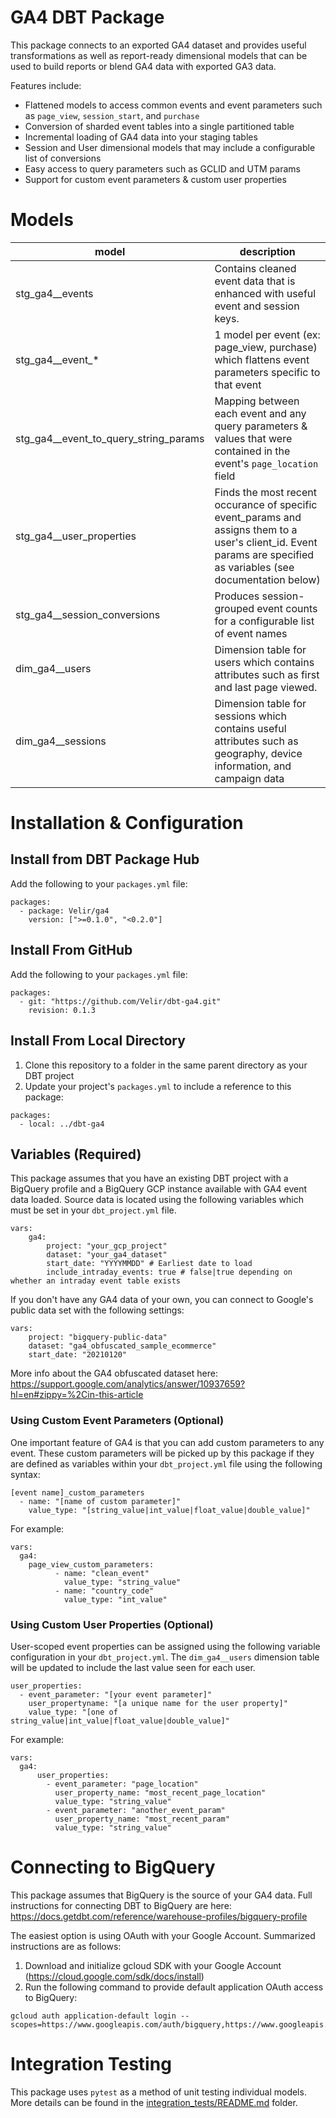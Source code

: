 # GA4 DBT Package

This package connects to an exported GA4 dataset and provides useful transformations as well as report-ready dimensional models that can be used to build reports or blend GA4 data with exported GA3 data.

Features include:
- Flattened models to access common events and event parameters such as `page_view`, `session_start`, and `purchase`
- Conversion of sharded event tables into a single partitioned table
- Incremental loading of GA4 data into your staging tables 
- Session and User dimensional models that may include a configurable list of conversions
- Easy access to query parameters such as GCLID and UTM params
- Support for custom event parameters & custom user properties

# Models

| model | description |
|-------|-------------|
| stg_ga4__events | Contains cleaned event data that is enhanced with useful event and session keys. |
| stg_ga4__event_* | 1 model per event (ex: page_view, purchase) which flattens event parameters specific to that event |
| stg_ga4__event_to_query_string_params | Mapping between each event and any query parameters & values that were contained in the event's `page_location` field |
| stg_ga4__user_properties | Finds the most recent occurance of specific event_params and assigns them to a user's client_id. Event params are specified as variables (see documentation below) |
| stg_ga4__session_conversions | Produces session-grouped event counts for a configurable list of event names |
| dim_ga4__users | Dimension table for users which contains attributes such as first and last page viewed. | 
| dim_ga4__sessions | Dimension table for sessions which contains useful attributes such as geography, device information, and campaign data |

# Installation & Configuration
## Install from DBT Package Hub
Add the following to your `packages.yml` file:

```
packages:
  - package: Velir/ga4
    version: [">=0.1.0", "<0.2.0"]
```

## Install From GitHub

Add the following to your `packages.yml` file:

```
packages:
  - git: "https://github.com/Velir/dbt-ga4.git"
    revision: 0.1.3
```

## Install From Local Directory

1. Clone this repository to a folder in the same parent directory as your DBT project
2. Update your project's `packages.yml` to include a reference to this package:

```
packages:
  - local: ../dbt-ga4
```
## Variables (Required)

This package assumes that you have an existing DBT project with a BigQuery profile and a BigQuery GCP instance available with GA4 event data loaded. Source data is located using the following variables which must be set in your `dbt_project.yml` file.

```
vars:
    ga4:
        project: "your_gcp_project"
        dataset: "your_ga4_dataset"
        start_date: "YYYYMMDD" # Earliest date to load
        include_intraday_events: true # false|true depending on whether an intraday event table exists
```

If you don't have any GA4 data of your own, you can connect to Google's public data set with the following settings:

```
vars:
    project: "bigquery-public-data"
    dataset: "ga4_obfuscated_sample_ecommerce"
    start_date: "20210120"
```

More info about the GA4 obfuscated dataset here: https://support.google.com/analytics/answer/10937659?hl=en#zippy=%2Cin-this-article

### Using Custom Event Parameters (Optional)

One important feature of GA4 is that you can add custom parameters to any event. These custom parameters will be picked up by this package if they are defined as variables within your `dbt_project.yml` file using the following syntax:

```
[event name]_custom_parameters
  - name: "[name of custom parameter]"
    value_type: "[string_value|int_value|float_value|double_value]"
```

For example: 

```
vars:
  ga4:
    page_view_custom_parameters:
          - name: "clean_event"
            value_type: "string_value"
          - name: "country_code"
            value_type: "int_value"
```
### Using Custom User Properties (Optional)

User-scoped event properties can be assigned using the following variable configuration in your `dbt_project.yml`. The `dim_ga4__users` dimension table will be updated to include the last value seen for each user.

```
user_properties:
  - event_parameter: "[your event parameter]"
    user_propertyname: "[a unique name for the user property]"
    value_type: "[one of string_value|int_value|float_value|double_value]"
```

For example: 

```
vars:
  ga4:
      user_properties:
        - event_parameter: "page_location"
          user_property_name: "most_recent_page_location"  
          value_type: "string_value"
        - event_parameter: "another_event_param"
          user_property_name: "most_recent_param"  
          value_type: "string_value"
```

# Connecting to BigQuery

This package assumes that BigQuery is the source of your GA4 data. Full instructions for connecting DBT to BigQuery are here: https://docs.getdbt.com/reference/warehouse-profiles/bigquery-profile

The easiest option is using OAuth with your Google Account. Summarized instructions are as follows:
 
1. Download and initialize gcloud SDK with your Google Account (https://cloud.google.com/sdk/docs/install)
2. Run the following command to provide default application OAuth access to BigQuery:

```
gcloud auth application-default login --scopes=https://www.googleapis.com/auth/bigquery,https://www.googleapis.com/auth/iam.test
```
# Integration Testing

This package uses `pytest` as a method of unit testing individual models. More details can be found in the [integration_tests/README.md](integration_tests) folder.
